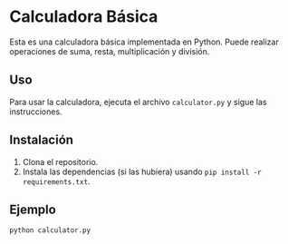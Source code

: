# Calculadora Básica

Esta es una calculadora básica implementada en Python. Puede realizar operaciones de suma, resta, multiplicación y división.

## Uso

Para usar la calculadora, ejecuta el archivo `calculator.py` y sigue las instrucciones.

## Instalación

1. Clona el repositorio.
2. Instala las dependencias (si las hubiera) usando `pip install -r requirements.txt`.

## Ejemplo

```bash
python calculator.py

